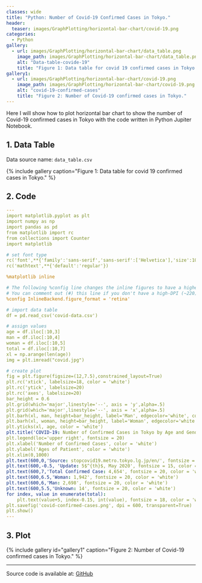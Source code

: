```yaml
---
classes: wide
title: "Python: Number of Covid-19 Confirmed Cases in Tokyo."
header:
  teaser: images/GraphPlotting/horizontal-bar-chart/covid-19.png
categories:
  - Python
gallery:
  - url: images/GraphPlotting/horizontal-bar-chart/data_table.png
    image_path: images/GraphPlotting/horizontal-bar-chart/data_table.png
    alt: "Data-table-covide-19"
    title: "Figure 1: Data table for covid 19 confirmed cases in Tokyo."
gallery1:
  - url: images/GraphPlotting/horizontal-bar-chart/covid-19.png
    image_path: images/GraphPlotting/horizontal-bar-chart/covid-19.png
    alt: "covid-19-confirmed-cases"
    title: "Figure 2: Number of Covid-19 confirmed cases in Tokyo."
---
```


Here I will show how to plot horizontal bar chart to show the number of Covid-19 confirmed cases in Tokyo with the code written in Python Jupiter Notebook.

## 1. Data Table

Data source name: `data_table.csv`

{% include gallery caption="Figure 1: Data table for covid 19 confirmed cases in Tokyo." %}

## 2. Code

```yaml
---
import matplotlib.pyplot as plt
import numpy as np
import pandas as pd
from matplotlib import rc
from collections import Counter
import matplotlib

# set font type
rc('font',**{'family':'sans-serif','sans-serif':['Helvetica'],'size':10})
rc('mathtext',**{'default':'regular'})

%matplotlib inline

# The following %config line changes the inline figures to have a higher DPI.
# You can comment out (#) this line if you don't have a high-DPI (~220) display.
%config InlineBackend.figure_format = 'retina'

# import data table
df = pd.read_csv('covid-data.csv')

# assign values
age = df.iloc[:10,3]
man = df.iloc[:10,4]
woman = df.iloc[:10,5]
total = df.iloc[:10,7]
xl = np.arange(len(age))
img = plt.imread("covid.jpg")

# create plot
fig = plt.figure(figsize=(12,7.5),constrained_layout=True) 
plt.rc('xtick', labelsize=18, color = 'white')
plt.rc('ytick', labelsize=20)
plt.rc('axes', labelsize=20)
bar_height = 0.6
plt.grid(which='major',linestyle='--', axis = 'y',alpha=.5)
plt.grid(which='major',linestyle='--', axis = 'x',alpha=.5)
plt.barh(xl, man, height=bar_height, label='Man', edgecolor='white', color ='tab:blue', zorder = 2, alpha = 0.7)
plt.barh(xl, woman, height=bar_height, label='Woman', edgecolor='white',color ='tab:green', left = man, zorder = 2, alpha = 0.7)
plt.yticks(xl, age, color = 'white')
plt.title('COVID-19: Number of Confirmed Cases in Tokyo by Age and Gender', fontsize = 22, color = 'white')
plt.legend(loc='upper right', fontsize = 20)
plt.xlabel('Number of Confirmed Cases', color = 'white')
plt.ylabel('Ages of Patient', color = 'white')
plt.xlim(0,1000)
plt.text(600,0,'Source: stopcovid19.metro.tokyo.lg.jp/en/', fontsize = 15, color = 'white')
plt.text(600,-0.5, 'Update: 5$^{th}$, May 2020', fontsize = 15, color = 'white')
plt.text(600,7,'Total Confirmed Case: 4,654', fontsize = 20, color = 'white')
plt.text(600,6.5,'Woman: 1,942', fontsize = 20, color = 'white')
plt.text(600,6,'Man: 2,698', fontsize = 20, color = 'white')
plt.text(600,5.5,'Unknown: 14', fontsize = 20, color = 'white')
for index, value in enumerate(total):
    plt.text(value+5, index-0.15, int(value), fontsize = 18, color = 'white')
plt.savefig('covid-confirmed-cases.png', dpi = 600, transparent=True)
plt.show()
---
```

## 3. Plot

{% include gallery id="gallery1" caption="Figure 2: Number of Covid-19 confirmed cases in Tokyo." %}

-----

Source code is available at: [GitHub](https://github.com/menvuthy/Code_Collection.git)